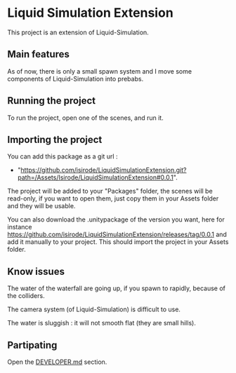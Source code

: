 # Liquid Simulation Extension

This project is an extension of Liquid-Simulation.

## Main features

As of now, there is only a small spawn system and I move some components of Liquid-Simulation into prebabs.

## Running the project

To run the project, open one of the scenes, and run it.

## Importing the project

You can add this package as a git url : 
- "https://github.com/isirode/LiquidSimulationExtension.git?path=/Assets/Isirode/LiquidSimulationExtension#0.0.1".

The project will be added to your "Packages" folder, the scenes will be read-only, if you want to open them, just copy them in your Assets folder and they will be usable.

You can also download the .unitypackage of the version you want, here for instance https://github.com/isirode/LiquidSimulationExtension/releases/tag/0.0.1 and add it manually to your project. 
This should import the project in your Assets folder.

## Know issues

The water of the waterfall are going up, if you spawn to rapidly, because of the colliders.

The camera system (of Liquid-Simulation) is difficult to use.

The water is sluggish : it will not smooth flat (they are small hills).

## Partipating

Open the [DEVELOPER.md](./DEVELOPER.md) section.

